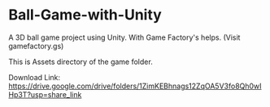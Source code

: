 # Ball-Game-with-Unity
A 3D ball game project using Unity. With Game Factory's helps. (Visit gamefactory.gs)

This is Assets directory of the game folder.


Download Link: https://drive.google.com/drive/folders/1ZimKEBhnags12ZqOA5V3fo8Qh0wIHp3T?usp=share_link
